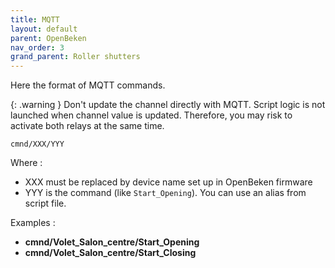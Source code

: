 ```yaml
---
title: MQTT
layout: default
parent: OpenBeken
nav_order: 3
grand_parent: Roller shutters
---
```


Here the format of MQTT commands.

{: .warning }
Don't update the channel directly with MQTT. Script logic is not launched when channel value is updated. Therefore, you may risk to activate both relays at the same time.

```
cmnd/XXX/YYY
```

Where :
- XXX must be replaced by device name set up in OpenBeken firmware
- YYY is the command (like `Start_Opening`). You can use an alias from script file.

Examples : 
- **cmnd/Volet_Salon_centre/Start_Opening**
- **cmnd/Volet_Salon_centre/Start_Closing**